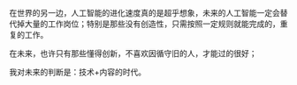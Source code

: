 在世界的另一边，人工智能的进化速度真的是超乎想象，未来的人工智能一定会替代掉大量的工作岗位；特别是那些没有创造性，只需按照一定规则就能完成的，重复的工作。

在未来，也许只有那些懂得创新，不喜欢因循守旧的人，才能过的很好；

我对未来的判断是：技术+内容的时代。